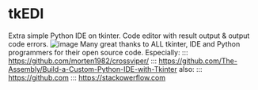 # tkEDI
Extra simple Python IDE on tkinter. Code editor with result output &amp; output code errors. 
![image](https://user-images.githubusercontent.com/98592440/212129221-f777fc08-97d6-4c29-b093-588f4a09294b.png)
Many great thanks to ALL tkinter, IDE and Python programmers for their open source code. Especially:
::: https://github.com/morten1982/crossviper/
::: https://github.com/The-Assembly/Build-a-Custom-Python-IDE-with-Tkinter
also:
::: https://github.com
::: https://stackowerflow.com

